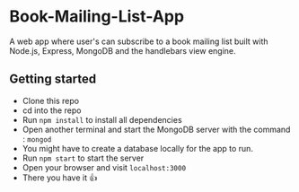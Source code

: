 # Book-Mailing-List-App
A web app where user's can subscribe to a book mailing list built with Node.js, Express, MongoDB and the handlebars view engine.

## Getting started
- Clone this repo
- cd into the repo
- Run `npm install` to install all dependencies
- Open another terminal and start the MongoDB server with the command : `mongod`
- You might have to create a database locally for the app to run.
- Run `npm start` to start the server
- Open your browser and visit `localhost:3000`
- There you have it :thumbsup:
